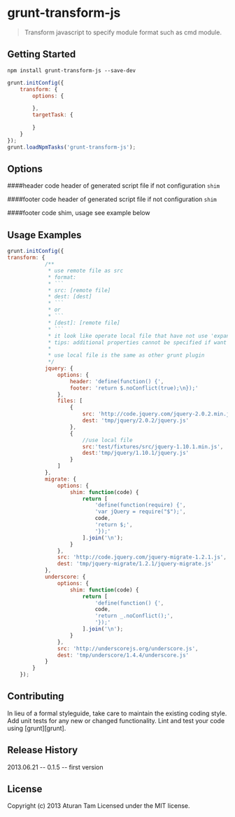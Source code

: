 # grunt-transform-js
> Transform javascript to specify module format such as cmd module.

## Getting Started
```shell
npm install grunt-transform-js --save-dev
```
```js
grunt.initConfig({
	transform: {
		options: {

		},
		targetTask: {

		}
	}
});
grunt.loadNpmTasks('grunt-transform-js');
```

## Options

####header
code header of generated script file if not configuration `shim`

####footer
code header of generated script file if not configuration `shim`

####footer
code shim, usage see example below


## Usage Examples
```js
grunt.initConfig({
transform: {
			/**
			 * use remote file as src
			 * format:
			 * ```
			 * src: [remote file]
			 * dest: [dest]
			 * ```
			 * or
			 * ```
			 * [dest]: [remote file]
			 * ```
			 * it look like operate local file that have not use 'expand'
			 * tips: additional properties cannot be specified if want to src form remote file
			 *
			 * use local file is the same as other grunt plugin
			 */
			jquery: {
				options: {
					header: 'define(function() {',
					footer: 'return $.noConflict(true);\n});'
				},
				files: [
					{
						src: 'http://code.jquery.com/jquery-2.0.2.min.js',
						dest: 'tmp/jquery/2.0.2/jquery.js'
					},
					{
						//use local file
						src:'test/fixtures/src/jquery-1.10.1.min.js',
						dest:'tmp/jquery/1.10.1/jquery.js'
					}
				]
			},
			migrate: {
				options: {
					shim: function(code) {
						return [
							'define(function(require) {',
							'var jQuery = require("$");',
							code,
							'return $;',
							'});'
						].join('\n');
					}
				},
				src: 'http://code.jquery.com/jquery-migrate-1.2.1.js',
				dest: 'tmp/jquery-migrate/1.2.1/jquery-migrate.js'
			},
			underscore: {
				options: {
					shim: function(code) {
						return [
							'define(function() {',
							code,
							'return _.noConflict();',
							'});'
						].join('\n');
					}
				},
				src: 'http://underscorejs.org/underscore.js',
				dest: 'tmp/underscore/1.4.4/underscore.js'
			}
		}
	});
```

## Contributing
In lieu of a formal styleguide, take care to maintain the existing coding style. Add unit tests for any new or changed functionality. Lint and test your code using [grunt][grunt].

## Release History
2013.06.21 -- 0.1.5 -- first version

## License
Copyright (c) 2013 Aturan Tam
Licensed under the MIT license.
